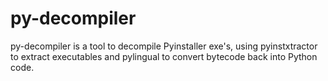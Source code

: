 # py-decompiler
py-decompiler is a tool to decompile Pyinstaller exe's, using pyinstxtractor to extract executables and pylingual to convert bytecode back into Python code.

